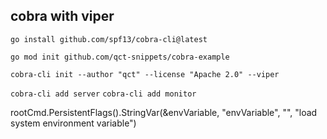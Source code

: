 ## cobra with viper

`go install github.com/spf13/cobra-cli@latest`

`go mod init github.com/qct-snippets/cobra-example`

`cobra-cli init --author "qct" --license "Apache 2.0" --viper`

`cobra-cli add server`
`cobra-cli add monitor`


rootCmd.PersistentFlags().StringVar(&envVariable, "envVariable", "", "load system environment variable")